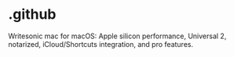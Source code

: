 # .github
Writesonic mac for macOS: Apple silicon performance, Universal 2, notarized, iCloud/Shortcuts integration, and pro features.
